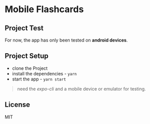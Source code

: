 # Mobile Flashcards

## Project Test

For now, the app has only been tested on __android devices__.

## Project Setup

* clone the Project
* install the dependencies - `yarn`
* start the app - `yarn start`

> need the _expo-cli_ and a mobile device or emulator for testing.

## License

MIT